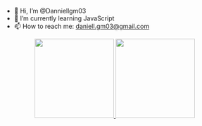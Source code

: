 - 👋 Hi, I’m @Danniellgm03
- 🌱 I’m currently learning JavaScript
- 📫 How to reach me: daniell.gm03@gmail.com


<div align="center">
  <a href="https://github.com/rafaballerini">
  <img height="180em" src="https://github-readme-stats.vercel.app/api?username=Danniellgm03&show_icons=true&theme=dracula&include_all_commits=true&count_private=true"/>
  <img height="180em" src="https://github-readme-stats.vercel.app/api/top-langs/?username=Danniellgm03&layout=compact&langs_count=7&theme=dracula"/>
</div>
